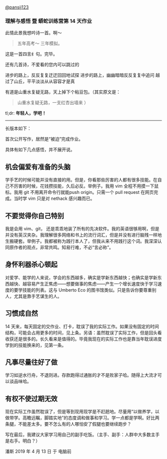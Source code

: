 
[@pansij123](https://github.com/pansij123)

### 理解与感悟 暨 蟒蛇训练营第 14 天作业

此情此景我想吟诗一首。啊～

> 五年高考～ 三年模拟。

这是一首四言纟句。完毕。

还有几首诗，不爱看的您内可以跳过的

进步的路上，反反复复迂迂回回地试探
进步的路上，幽幽暗暗反反复复中追问
越过了山丘，平平淡淡从从容容才是真

有道是山重水复疑无路，天上掉下个粘豆包。（其实原文是：
> 山重水复疑无路，一支红杏出墙来
）

tl;dr:
**年轻人，学吧！**

---------
长版本如下：


首次公开写作，居然是“被迫”完成作业。

具体有如下几点感悟，并不展开说。

## 机会偏爱有准备的头脑

学手艺的时候可能并没有直接的用。但是，你看那些厉害的人都有很多技能。在自己不厉害的时候，花钱攒技能，久后必反。举例子。我用 vim 全程不用摸一下鼠标。我用 git 不用离开命令行就能push origin。只需一个 pull request 在网页完成。当时学 vim 只是对 nethack 感兴趣而已。

## 不要觉得你自己特别

我是会用 vim、git， 还是乖乖地装了所有的先决软件。我的英语很够用啊，但是并没有英汉夹杂。我理解很多网络和书上的流行词汇，但是并没有进行脑残一样地生搬硬套。举例子。我都被称为践行本人了，但我从来不用践行这个词。我深深认同原作者的观点，非常共鸣。知易行难，不必“言必称”。

## 身怀利器杀心顿起

对爱学、能学的人来说，学会的东西越多，确实是学新东西越快；也确实是学新东西越快、越容易产生正焦虑——想要做事的焦虑——产生一个增长速度快于学习速度的要学技能的列表。这与 Umberto Eco 的图书馆类似。只是告诉你要尊重别人，尤其是靠手艺谋生的人。

## 习惯成自然

14 天来，每天固定的交作业、打卡，耽误了我的实际工作。如果没有固定的时间结构，可能会占用更多的时间，见上条。另语：虽然耽误了实际工作，但是回头看收获还是很多的。长久看来是值得的。毕竟我现在的实际工作也是靠当年耽误进度学到的技能换来的，见第一条。

## 凡事尽量往好了做

学习如逆水行舟，不退则进。存款跑得过通胀的才不是败家子哈。随得上大流才可以谈品味哈。

## 有权不使过期无效

现在实际工作虽然耽误了，但是等到现用现学是不赶趟地。尽量用“以做养学，以做带学。高瞻远瞩，脚踏实地”的态度调和做事和学习。学一点都是学啊。好比两条腿，不能差太多。要不怎么有的人哪怕安了假腿也要继续跑步？



写在最后，我建议大家学习用自己的副手吃饭。（主手、副手：人群中大多数主手是右手。明白？）

潘斯
2019 年 4 月 13 日 于 电脑前
